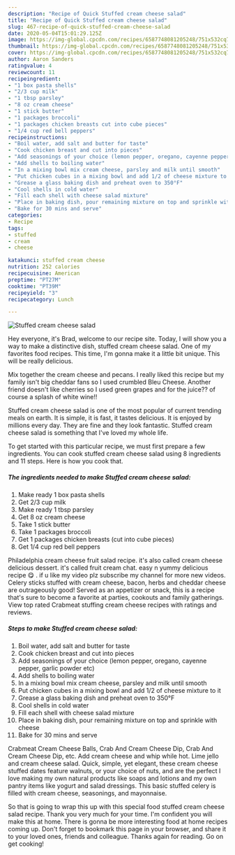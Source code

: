```yaml
---
description: "Recipe of Quick Stuffed cream cheese salad"
title: "Recipe of Quick Stuffed cream cheese salad"
slug: 467-recipe-of-quick-stuffed-cream-cheese-salad
date: 2020-05-04T15:01:29.125Z
image: https://img-global.cpcdn.com/recipes/6587748081205248/751x532cq70/stuffed-cream-cheese-salad-recipe-main-photo.jpg
thumbnail: https://img-global.cpcdn.com/recipes/6587748081205248/751x532cq70/stuffed-cream-cheese-salad-recipe-main-photo.jpg
cover: https://img-global.cpcdn.com/recipes/6587748081205248/751x532cq70/stuffed-cream-cheese-salad-recipe-main-photo.jpg
author: Aaron Sanders
ratingvalue: 4
reviewcount: 11
recipeingredient:
- "1 box pasta shells"
- "2/3 cup milk"
- "1 tbsp parsley"
- "8 oz cream cheese"
- "1 stick butter"
- "1 packages broccoli"
- "1 packages chicken breasts cut into cube pieces"
- "1/4 cup red bell peppers"
recipeinstructions:
- "Boil water, add salt and butter for taste"
- "Cook chicken breast and cut into pieces"
- "Add seasonings of your choice (lemon pepper, oregano, cayenne pepper, garlic powder etc)"
- "Add shells to boiling water"
- "In a mixing bowl mix cream cheese, parsley and milk until smooth"
- "Put chicken cubes in a mixing bowl and add 1/2 of cheese mixture to it"
- "Grease a glass baking dish and preheat oven to 350°F"
- "Cool shells in cold water"
- "Fill each shell with cheese salad mixture"
- "Place in baking dish, pour remaining mixture on top and sprinkle with cheese"
- "Bake for 30 mins and serve"
categories:
- Recipe
tags:
- stuffed
- cream
- cheese

katakunci: stuffed cream cheese 
nutrition: 252 calories
recipecuisine: American
preptime: "PT27M"
cooktime: "PT39M"
recipeyield: "3"
recipecategory: Lunch

---
```



![Stuffed cream cheese salad](https://img-global.cpcdn.com/recipes/6587748081205248/751x532cq70/stuffed-cream-cheese-salad-recipe-main-photo.jpg)

Hey everyone, it's Brad, welcome to our recipe site. Today, I will show you a way to make a distinctive dish, stuffed cream cheese salad. One of my favorites food recipes. This time, I'm gonna make it a little bit unique. This will be really delicious.

Mix together the cream cheese and pecans. I really liked this recipe but my family isn&#39;t big cheddar fans so I used crumbled Bleu Cheese. Another friend doesn&#39;t like cherries so I used green grapes and for the juice?? of course a splash of white wine!!

Stuffed cream cheese salad is one of the most popular of current trending meals on earth. It is simple, it is fast, it tastes delicious. It is enjoyed by millions every day. They are fine and they look fantastic. Stuffed cream cheese salad is something that I've loved my whole life.


To get started with this particular recipe, we must first prepare a few ingredients. You can cook stuffed cream cheese salad using 8 ingredients and 11 steps. Here is how you cook that.

<!--inarticleads1-->

##### The ingredients needed to make Stuffed cream cheese salad:

1. Make ready 1 box pasta shells
1. Get 2/3 cup milk
1. Make ready 1 tbsp parsley
1. Get 8 oz cream cheese
1. Take 1 stick butter
1. Take 1 packages broccoli
1. Get 1 packages chicken breasts (cut into cube pieces)
1. Get 1/4 cup red bell peppers


Philadelphia cream cheese fruit salad recipe. it&#39;s also called cream cheese delicious dessert. it&#39;s called fruit cream chat. easy n yummy delicious recipe 😋 . if u like my video plz subscribe my channel for more new videos. Celery sticks stuffed with cream cheese, bacon, herbs and cheddar cheese are outrageously good! Served as an appetizer or snack, this is a recipe that&#39;s sure to become a favorite at parties, cookouts and family gatherings. View top rated Crabmeat stuffing cream cheese recipes with ratings and reviews. 

<!--inarticleads2-->

##### Steps to make Stuffed cream cheese salad:

1. Boil water, add salt and butter for taste
1. Cook chicken breast and cut into pieces
1. Add seasonings of your choice (lemon pepper, oregano, cayenne pepper, garlic powder etc)
1. Add shells to boiling water
1. In a mixing bowl mix cream cheese, parsley and milk until smooth
1. Put chicken cubes in a mixing bowl and add 1/2 of cheese mixture to it
1. Grease a glass baking dish and preheat oven to 350°F
1. Cool shells in cold water
1. Fill each shell with cheese salad mixture
1. Place in baking dish, pour remaining mixture on top and sprinkle with cheese
1. Bake for 30 mins and serve


Crabmeat Cream Cheese Balls, Crab And Cream Cheese Dip, Crab And Cream Cheese Dip, etc. Add cream cheese and whip while hot. Lime jello and cream cheese salad. Quick, simple, yet elegant, these cream cheese stuffed dates feature walnuts, or your choice of nuts, and are the perfect I love making my own natural products like soaps and lotions and my own pantry items like yogurt and salad dressings. This basic stuffed celery is filled with cream cheese, seasonings, and mayonnaise. 

So that is going to wrap this up with this special food stuffed cream cheese salad recipe. Thank you very much for your time. I'm confident you will make this at home. There is gonna be more interesting food at home recipes coming up. Don't forget to bookmark this page in your browser, and share it to your loved ones, friends and colleague. Thanks again for reading. Go on get cooking!
